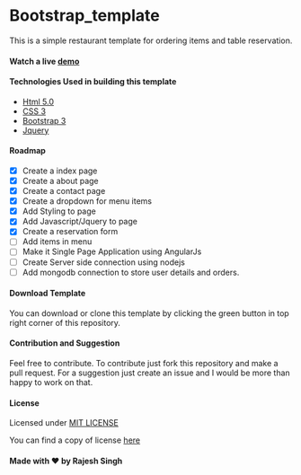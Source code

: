 # Bootstrap_template

This is a simple restaurant template for ordering items and table reservation.

#### Watch a live [demo](https://rawgit.com/rajsingh30/Bootstrap_template/master/index.html)

#### Technologies Used in building this template

*   [Html 5.0](https://developer.mozilla.org/en-US/docs/Web/Guide/HTML/HTML5)
*   [CSS 3](https://developer.mozilla.org/en-US/docs/Web/CSS/CSS3)
*   [Bootstrap 3](http://getbootstrap.com/)
*   [Jquery](https://jquery.com/)

#### Roadmap

- [X] Create a index page  
- [X] Create a about page  
- [X] Create a contact page  
- [X] Create a dropdown for menu items  
- [X] Add Styling to page  
- [X] Add Javascript/Jquery to page  
- [X] Create a reservation form  
- [ ] Add items in menu  
- [ ] Make it Single Page Application using AngularJs  
- [ ] Create Server side connection using nodejs  
- [ ] Add mongodb connection to store user details and orders.  

#### Download Template

You can download or clone this template by clicking the green button in top right corner of this repository.

#### Contribution and Suggestion

Feel free to contribute. To contribute just fork this repository and make a pull request. For a suggestion just create an issue and I would be more than happy to work on that.

#### License

Licensed under [MIT LICENSE](https://github.com/rajsingh30/Bootstrap_template/blob/master/LICENSE)

You can find a copy of license [here](https://github.com/rajsingh30/Bootstrap_template/blob/master/LICENSE)

#### Made with ♥ by Rajesh Singh
